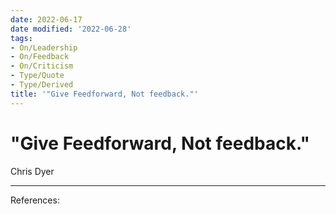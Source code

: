 ```yaml
---
date: 2022-06-17
date modified: '2022-06-28'
tags:
- On/Leadership
- On/Feedback
- On/Criticism
- Type/Quote
- Type/Derived
title: '"Give Feedforward, Not feedback."'
---
```


# "Give Feedforward, Not feedback."
Chris Dyer

---
References: